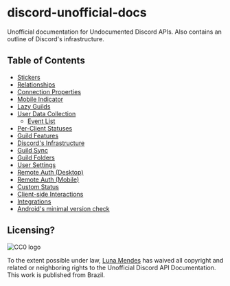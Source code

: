# discord-unofficial-docs

Unofficial documentation for Undocumented Discord APIs. Also contains an outline
of Discord's infrastructure.

## Table of Contents

- [Stickers](/stickers.html)
- [Relationships](/relationships.html)
- [Connection Properties](/connection_properties.html)
- [Mobile Indicator](/mobile_indicator.html)
- [Lazy Guilds](/lazy_guilds.html)
- [User Data Collection](/science.html)
  - [Event List](/science_events.html)
- [Per-Client Statuses](/per-client_status.html)
- [Guild Features](/guild_features.html)
- [Discord's Infrastructure](/infrastructure.html)
- [Guild Sync](/guild_sync.html)
- [Guild Folders](/guild_folders.html)
- [User Settings](/user_settings.html)
- [Remote Auth (Desktop)](/desktop_remote_auth.html)
- [Remote Auth (Mobile)](/mobile_remote_auth.html)
- [Custom Status](/custom_status.html)
- [Client-side Interactions](/client_side_interactions.html)
- [Integrations](/integrations.html)
- [Android's minimal version check](/android/min_version.html)

## Licensing?

![CC0 logo](https://i.creativecommons.org/p/zero/1.0/88x31.png)

To the extent possible under law, [Luna Mendes](https://l4.pm) has waived all
copyright and related or neighboring rights to the Unofficial Discord API
Documentation. This work is published from Brazil.
